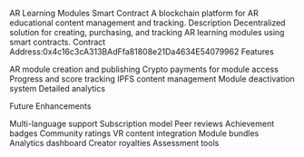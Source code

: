 AR Learning Modules Smart Contract
A blockchain platform for AR educational content management and tracking.
Description
Decentralized solution for creating, purchasing, and tracking AR learning modules using smart contracts.
Contract Address:0x4c16c3cA313BAdFfa81808e21Da4634E54079962
Features

AR module creation and publishing
Crypto payments for module access
Progress and score tracking
IPFS content management
Module deactivation system
Detailed analytics

Future Enhancements

Multi-language support
Subscription model
Peer reviews
Achievement badges
Community ratings
VR content integration
Module bundles
Analytics dashboard
Creator royalties
Assessment tools